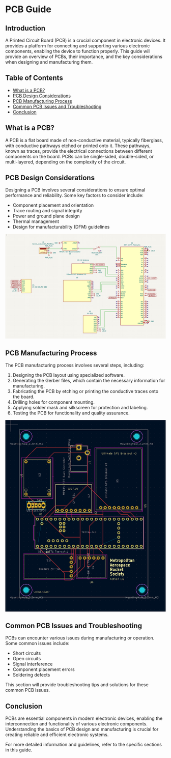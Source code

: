 # PCB Guide

## Introduction

A Printed Circuit Board (PCB) is a crucial component in electronic devices. It provides a platform for connecting and supporting various electronic components, enabling the device to function properly. This guide will provide an overview of PCBs, their importance, and the key considerations when designing and manufacturing them.

## Table of Contents

- [What is a PCB?](#what-is-a-pcb)
- [PCB Design Considerations](#pcb-design-considerations)
- [PCB Manufacturing Process](#pcb-manufacturing-process)
- [Common PCB Issues and Troubleshooting](#common-pcb-issues-and-troubleshooting)
- [Conclusion](#conclusion)

## What is a PCB?

A PCB is a flat board made of non-conductive material, typically fiberglass, with conductive pathways etched or printed onto it. These pathways, known as traces, provide the electrical connections between different components on the board. PCBs can be single-sided, double-sided, or multi-layered, depending on the complexity of the circuit.

## PCB Design Considerations

Designing a PCB involves several considerations to ensure optimal performance and reliability. Some key factors to consider include:

- Component placement and orientation
- Trace routing and signal integrity
- Power and ground plane design
- Thermal management
- Design for manufacturability (DFM) guidelines

![Schematic Avionics](img/Schematic.png)

## PCB Manufacturing Process

The PCB manufacturing process involves several steps, including:

1. Designing the PCB layout using specialized software.
2. Generating the Gerber files, which contain the necessary information for manufacturing.
3. Fabricating the PCB by etching or printing the conductive traces onto the board.
4. Drilling holes for component mounting.
5. Applying solder mask and silkscreen for protection and labeling.
6. Testing the PCB for functionality and quality assurance.

![Footprint Avionics](img/Footprint.png)

## Common PCB Issues and Troubleshooting

PCBs can encounter various issues during manufacturing or operation. Some common issues include:

- Short circuits
- Open circuits
- Signal interference
- Component placement errors
- Soldering defects

This section will provide troubleshooting tips and solutions for these common PCB issues.

## Conclusion

PCBs are essential components in modern electronic devices, enabling the interconnection and functionality of various electronic components. Understanding the basics of PCB design and manufacturing is crucial for creating reliable and efficient electronic systems.

For more detailed information and guidelines, refer to the specific sections in this guide.

